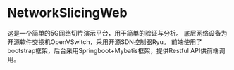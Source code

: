 # NetworkSlicingWeb

这是一个简单的5G网络切片演示平台，用于简单的验证与分析。
底层网络设备为开源软件交换机OpenVSwitch，采用开源SDN控制器Ryu。
前端使用了bootstrap框架，后台采用Springboot+Mybatis框架，提供Restful API供前端调用。